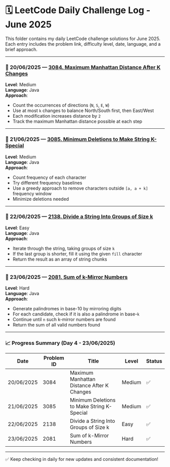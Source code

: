 # 🗓️ LeetCode Daily Challenge Log - June 2025

This folder contains my daily LeetCode challenge solutions for June 2025. Each entry includes the problem link, difficulty level, date, language, and a brief approach.

---

### 📅 20/06/2025 — [3084. Maximum Manhattan Distance After K Changes](https://leetcode.com/problems/maximum-manhattan-distance-after-k-changes/)
**Level**: Medium  
**Language**: Java  
**Approach**:
- Count the occurrences of directions (`N`, `S`, `E`, `W`)
- Use at most `k` changes to balance North/South first, then East/West
- Each modification increases distance by `2`
- Track the maximum Manhattan distance possible at each step

---

### 📅 21/06/2025 — [3085. Minimum Deletions to Make String K-Special](https://leetcode.com/problems/minimum-deletions-to-make-string-k-special/)
**Level**: Medium  
**Language**: Java  
**Approach**:
- Count frequency of each character
- Try different frequency baselines
- Use a greedy approach to remove characters outside `[a, a + k]` frequency window
- Minimize deletions needed

---

### 📅 22/06/2025 — [2138. Divide a String Into Groups of Size k](https://leetcode.com/problems/divide-a-string-into-groups-of-size-k/)
**Level**: Easy  
**Language**: Java  
**Approach**:
- Iterate through the string, taking groups of size `k`
- If the last group is shorter, fill it using the given `fill` character
- Return the result as an array of string chunks

---

### 📅 23/06/2025 — [2081. Sum of k-Mirror Numbers](https://leetcode.com/problems/sum-of-k-mirror-numbers/)
**Level**: Hard  
**Language**: Java  
**Approach**:
- Generate palindromes in base-10 by mirroring digits
- For each candidate, check if it is also a palindrome in base-`k`
- Continue until `n` such k-mirror numbers are found
- Return the sum of all valid numbers found

---

### 📈 Progress Summary (Day 4 - 23/06/2025)

| Date       | Problem ID | Title                                             | Level   | Status |
|------------|------------|---------------------------------------------------|---------|--------|
| 20/06/2025 | 3084       | Maximum Manhattan Distance After K Changes       | Medium  | ✅      |
| 21/06/2025 | 3085       | Minimum Deletions to Make String K-Special       | Medium  | ✅      |
| 22/06/2025 | 2138       | Divide a String Into Groups of Size k            | Easy    | ✅      |
| 23/06/2025 | 2081       | Sum of k-Mirror Numbers                          | Hard    | ✅      |

---

✅ Keep checking in daily for new updates and consistent documentation!
